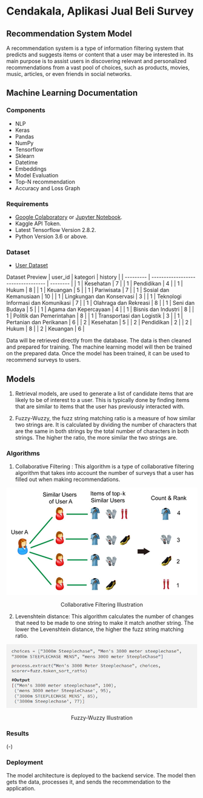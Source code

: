 # Cendakala, Aplikasi Jual Beli Survey

## Recommendation System Model
A recommendation system is a type of information filtering system that predicts and suggests items or content that a user may be interested in. Its main purpose is to assist users in discovering relevant and personalized recommendations from a vast pool of choices, such as products, movies, music, articles, or even friends in social networks.

## Machine Learning Documentation
### Components
* NLP
* Keras
* Pandas
* NumPy
* Tensorflow
* Sklearn
* Datetime
* Embeddings
* Model Evaluation
* Top-N recommendation
* Accuracy and Loss Graph

### Requirements
* [Google Colaboratory](https://colab.research.google.com/) or [Jupyter Notebook](https://jupyter.org/install).
* Kaggle API Token.
* Latest Tensorflow Version 2.8.2.
* Python Version 3.6 or above.

### Dataset
* [User Dataset](https://drive.google.com/file/d/1onu9HDVevZgUMay2sOUKqJir45plt9cW/view?usp=sharing)

Dataset Preview
| user_id   | kategori                           | history  |
| --------- | ---------------------------------- | -------- |
| 1         | Kesehatan                          | 7        |
| 1         | Pendidikan                         | 4        |
| 1         | Hukum                              | 8        |
| 1         | Keuangan                           | 5        |
| 1         | Pariwisata                         | 7        |
| 1         | Sosial dan Kemanusiaan             | 10       |
| 1         | Lingkungan dan Konservasi          | 3        |
| 1         | Teknologi Informasi dan Komunikasi | 7        |
| 1         | Olahraga dan Rekreasi              | 8        |
| 1         | Seni dan Budaya                    | 5        |
| 1         | Agama dan Kepercayaan              | 4        |
| 1         | Bisnis dan Industri                | 8        |
| 1         | Politik dan Pemerintahan           | 8        |
| 1         | Transportasi dan Logistik          | 3        |
| 1         | Pertanian dan Perikanan            | 6        |
| 2         | Kesehatan                          | 5        |
| 2         | Pendidikan                         | 2        |
| 2         | Hukum                              | 8        |
| 2         | Keuangan                           | 6        |



Data will be retrieved directly from the database. The data is then cleaned and prepared for training. The machine learning model will then be trained on the prepared data. Once the model has been trained, it can be used to recommend surveys to users.

## Models
1. Retrieval models, are used to generate a list of candidate items that are likely to be of interest to a user. This is typically done by finding items that are similar to items that the user has previously interacted with.

2. Fuzzy-Wuzzy, the fuzz string matching ratio is a measure of how similar two strings are. It is calculated by dividing the number of characters that are the same in both strings by the total number of characters in both strings. The higher the ratio, the more similar the two strings are.

### Algorithms
1. Collaborative Filtering : This algorithm is a type of collaborative filtering algorithm that takes into account the number of surveys that a user has filled out when making recommendations.

<p align="center"> <img src="https://github.com/zenrif/Cendakala/blob/507d9931a677e4b8b691921f52e796fac0419f9e/collaborative_filtering_illustration.png"></p>
<p align="center">Collaborative Filtering Illustration</p>

2. Levenshtein distance: This algorithm calculates the number of changes that need to be made to one string to make it match another string. The lower the Levenshtein distance, the higher the fuzz string matching ratio.

<p align="center"> <img src="https://github.com/zenrif/Cendakala/blob/5a260adcdf15fb594cb159f561d556f19a843ca5/fuzzywuzzy_illustration.png"></p>
<p align="center">Fuzzy-Wuzzy Illustration</p>

### Results
(-)

### Deployment
The model architecture is deployed to the backend service. The model then gets the data, processes it, and sends the recommendation to the application.
